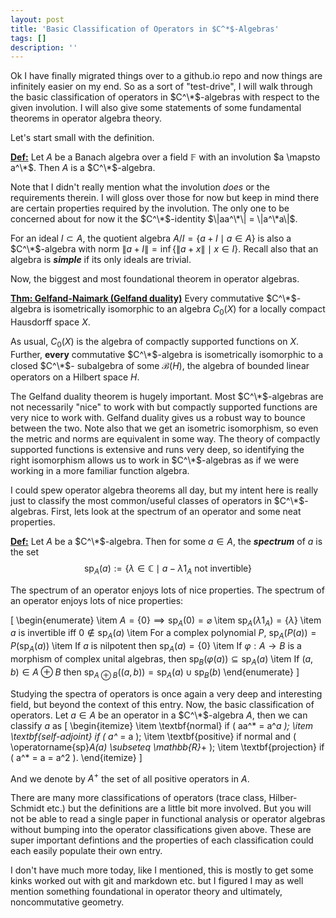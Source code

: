 ```yaml
---
layout: post
title: 'Basic Classification of Operators in $C^*$-Algebras'
tags: []
description: ''
---
```


Ok I have finally migrated things over to a github.io repo and now things are infinitely
easier on my end. So as a sort of "test-drive", I will walk through the basic
classification of operators in $C^\*$-algebras with respect to the given involution.
I will also give some statements of some fundamental theorems in operator algebra
theory.

Let's start small with the definition.

<ins>**Def:**</ins> Let $A$ be a Banach algebra over a field $\mathbb{F}$ with an
involution $a \mapsto a^\*$. Then $A$ is a $C^\*$-algebra.

Note that I didn't really mention what the involution *does* or the requirements
therein. I will gloss over those for now but keep in mind there are certain properties
required by the involution. The only one to be concerned about for now it the
$C^\*$-identity $\|aa^\*\| = \|a^\*a\|$.

For an ideal $I \subset A$, the quotient algebra $A/I = \{a+I \mid a \in A \}$ is
also a $C^\*$-algebra with norm $\| a+I\| = \inf \{ \| a+x \| \mid x \in I\}$. Recall
also that an algebra is ***simple*** if its only ideals are trivial.

Now, the biggest and most foundational theorem in operator algebras.

<ins>**Thm: Gelfand-Naimark (Gelfand duality)**</ins> Every commutative $C^\*$-algebra
is isometrically isomorphic to an algebra $C_0(X)$ for a locally compact Hausdorff
space $X$.

As usual, $C_0(X)$ is the algebra of compactly supported functions on $X$. Further,
**every** commutative $C^\*$-algebra is isometrically isomorphic to a closed $C^\*$-
subalgebra of some $\mathcal B(H)$, the algebra of bounded linear operators on a 
Hilbert space $H$.

The Gelfand duality theorem is hugely important. Most $C^\*$-algebras are not necessarily
"nice" to work with but compactly supported functions are very nice to work with.
Gelfand duality gives us a robust way to bounce between the two. Note also that
we get an isometric isomorphism, so even the metric and norms are equivalent in some
way. The theory of compactly supported functions is extensive and runs very deep,
so identifying the right isomorphism allows us to work in $C^\*$-algebras as if we
were working in a more familiar function algebra.

I could spew operator algebra theorems all day, but my intent here is really just
to classify the most common/useful classes of operators in $C^\*$-algebras. First,
lets look at the spectrum of an operator and some neat properties.

<ins>**Def:**</ins> Let $A$ be a $C^\*$-algebra. Then for some $a \in A$, the ***spectrum***
of $a$ is the set
$$
\operatorname{sp}_A (a) := \{ \lambda \in \mathbb{C} \mid a - \lambda 1_A \text{  not invertible} \}
$$

The spectrum of an operator enjoys lots of nice properties.
The spectrum of an operator enjoys lots of nice properties:

\[
\begin{enumerate}
  \item $A = \{0\} \implies \operatorname{sp}_A (0) = \varnothing$
  \item $\operatorname{sp}_A (\lambda 1_A) = \{\lambda\}$
  \item $a$ is invertible iff $0 \notin \operatorname{sp}_A(a)$
  \item For a complex polynomial $P$, $\operatorname{sp}_A (P(a)) = P(\operatorname{sp}_A (a))$
  \item If $a$ is nilpotent then $\operatorname{sp}_A (a) = \{0\}$
  \item If $\varphi:A \to B$ is a morphism of complex unital algebras, then $\operatorname{sp}_B (\varphi(a)) \subseteq \operatorname{sp}_A (a)$
  \item If $(a,b) \in A \oplus B$ then $\operatorname{sp}_{A \oplus B}((a,b)) = \operatorname{sp}_A(a) \cup \operatorname{sp}_B(b)$
\end{enumerate}
\]

Studying the spectra of operators is once again a very deep and interesting field,
but beyond the context of this entry. Now, the basic classification of operators.
Let $a \in A$ be an operator in a $C^\*$-algebra $A$, then we can classify $a$ as
\[
\begin{itemize}
  \item \textbf{normal} if \( aa^* = a^*a \);
  \item \textbf{self-adjoint} if \( a^* = a \);
  \item \textbf{positive} if normal and \( \operatorname{sp}_A(a) \subseteq \mathbb{R}_+ \);
  \item \textbf{projection} if \( a^* = a = a^2 \).
\end{itemize}
\]

And we denote by $A^+$ the set of all positive operators in $A$. 

There are many more classifications of operators (trace class, Hilber-Schmidt etc.)
but the definitions are a little bit more involved. But you will not be able to read
a single paper in functional analysis or operator algebras without bumping into
the operator classifications given above. These are super important defintions and
the properties of each classification could each easily populate their own entry.

I don't have much more today, like I mentioned, this is mostly to get some kinks
worked out with git and markdown etc. but I figured I may as well mention something
foundational in operator theory and ultimately, noncommutative geometry.